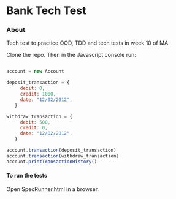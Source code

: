 # Bank Tech Test

### About
Tech test to practice OOD, TDD and tech tests in week 10 of MA.

Clone the repo. Then in the Javascript console run:

```Javascript Console

account = new Account

deposit_transaction = {
     debit: 0,
     credit: 1000,
     date: "12/02/2012",
   }

withdraw_transaction = {
     debit: 500,
     credit: 0,
     date: "12/02/2012",
   }

account.transaction(deposit_transaction)
account.transaction(withdraw_transaction)
account.printTransactionHistory()
```

#### To run the tests

Open SpecRunner.html in a browser.
